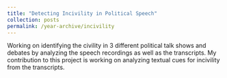 ```yaml
---
title: "Detecting Incivility in Political Speech"
collection: posts
permalink: /year-archive/incivility
---
```

Working on identifying the civility in 3 different political talk shows and debates by analyzing the speech recordings as well as the transcripts. My contribution to this project is working on analyzing textual cues for incivility from the transcripts.